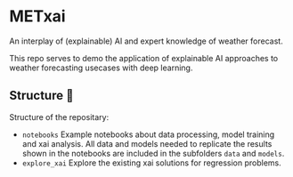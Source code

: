 # METxai
An interplay of (explainable) AI and expert knowledge of weather forecast.<br>

This repo serves to demo the application of explainable AI approaches to weather forecasting usecases with deep learning.

## Structure :file_folder:
Structure of the repositary:<br>
* `notebooks` Example notebooks about data processing, model training and xai analysis. All data and models needed to replicate the results shown in the notebooks are included in the subfolders `data` and `models`.
* `explore_xai` Explore the existing xai solutions for regression problems.
